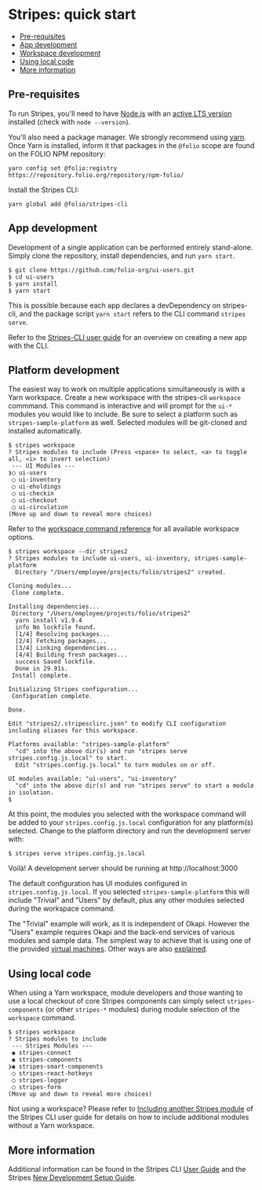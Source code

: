 # Stripes: quick start

<!-- md2toc -l 2 quick-start.md -->
* [Pre-requisites](#pre-requisites)
* [App development](#app-development)
* [Workspace development](#workspace-development)
* [Using local code](#using-local-code)
* [More information](#more-information)

## Pre-requisites

To run Stripes, you'll need to have [Node.js](https://nodejs.org/) with an [active LTS version](https://github.com/nodejs/Release#release-schedule) installed (check with `node --version`).

You'll also need a package manager. We strongly recommend using [yarn](https://yarnpkg.com/). Once Yarn is installed, inform it that packages in the `@folio` scope are found on the FOLIO NPM repository:
```
yarn config set @folio:registry https://repository.folio.org/repository/npm-folio/
```

Install the Stripes CLI:
```
yarn global add @folio/stripes-cli
```

## App development

Development of a single application can be performed entirely stand-alone.  Simply clone the repository, install dependencies, and run `yarn start`.

```
$ git clone https://github.com/folio-org/ui-users.git
$ cd ui-users
$ yarn install
$ yarn start
```

This is possible because each app declares a devDependency on stripes-cli, and the package script `yarn start` refers to the CLI command `stripes serve`.

Refer to the [Stripes-CLI user guide](https://github.com/folio-org/stripes-cli/blob/master/doc/user-guide.md#app-development) for an overview on creating a new app with the CLI.


## Platform development

The easiest way to work on multiple applications simultaneously is with a Yarn workspace.  Create a new workspace with the stripes-cli `workspace` commmand.  This command is interactive and will prompt for the `ui-*` modules you would like to include.  Be sure to select a platform such as `stripes-sample-platform` as well.  Selected modules will be git-cloned and installed automatically.

```
$ stripes workspace
? Stripes modules to include (Press <space> to select, <a> to toggle all, <i> to invert selection)
 --- UI Modules ---
❯◯ ui-users
 ◯ ui-inventory
 ◯ ui-eholdings
 ◯ ui-checkin
 ◯ ui-checkout
 ◯ ui-circulation
(Move up and down to reveal more choices)
```

Refer to the [workspace command reference](https://github.com/folio-org/stripes-cli/blob/master/doc/user-guide.md#app-development) for all available workspace options.

```
$ stripes workspace --dir stripes2
? Stripes modules to include ui-users, ui-inventory, stripes-sample-platform
  Directory "/Users/employee/projects/folio/stripes2" created.

Cloning modules...
 Clone complete.

Installing dependencies...
 Directory "/Users/employee/projects/folio/stripes2"
  yarn install v1.9.4
  info No lockfile found.
  [1/4] Resolving packages...
  [2/4] Fetching packages...
  [3/4] Linking dependencies...
  [4/4] Building fresh packages...
  success Saved lockfile.
  Done in 29.91s.
 Install complete.

Initializing Stripes configuration...
 Configuration complete.

Done.

Edit "stripes2/.stripesclirc.json" to modify CLI configuration including aliases for this workspace.

Platforms available: "stripes-sample-platform"
  "cd" into the above dir(s) and run "stripes serve stripes.config.js.local" to start.
  Edit "stripes.config.js.local" to turn modules on or off.

UI modules available: "ui-users", "ui-inventory"
  "cd" into the above dir(s) and run "stripes serve" to start a module in isolation.
$ 

```

At this point, the modules you selected with the workspace command will be added to your `stripes.config.js.local` configuration for any platform(s) selected.  Change to the platform directory and run the development server with:

```
$ stripes serve stripes.config.js.local
```

Voilà! A development server should be running at http://localhost:3000

The default configuration has UI modules configured in `stripes.config.js.local`.  If you selected `stripes-sample-platform` this will include "Trivial" and "Users" by default, plus any other modules selected during the workspace command.

The "Trivial" example will work, as it is independent of Okapi.
However the "Users" example requires Okapi and the back-end services of various modules and sample data.
The simplest way to achieve that is using one of the provided
[virtual machines](https://github.com/folio-org/folio-ansible/blob/master/README.md).
Other ways are also [explained](https://github.com/folio-org/ui-okapi-console/blob/master/doc/running-a-complete-system.md).



## Using local code

When using a Yarn workspace, module developers and those wanting to use a local checkout of core Stripes components can simply select `stripes-components` (or other `stripes-*` modules) during module selection of the `workspace` command.

```
$ stripes workspace
? Stripes modules to include 
 --- Stripes Modules ---
 ◉ stripes-connect
 ◉ stripes-components
❯◉ stripes-smart-components
 ◯ stripes-react-hotkeys
 ◯ stripes-logger
 ◯ stripes-form
(Move up and down to reveal more choices)
```

Not using a workspace?  Please refer to [Including another Stripes module](https://github.com/folio-org/stripes-cli/blob/master/doc/user-guide.md#including-another-stripes-module) of the Stripes CLI user guide for details on how to include additional modules without a Yarn workspace.


## More information

Additional information can be found in the Stripes CLI [User Guide](https://github.com/folio-org/stripes-cli/blob/master/doc/user-guide.md) and the
Stripes [New Development Setup Guide](https://github.com/folio-org/stripes-core/blob/master/doc/new-development-setup.md).
